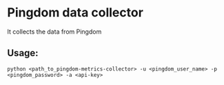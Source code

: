 # Pingdom data collector

It collects the data from Pingdom

## Usage:
  `python <path_to_pingdom-metrics-collector> -u <pingdom_user_name> -p <pingdom_password> -a <api-key>`

